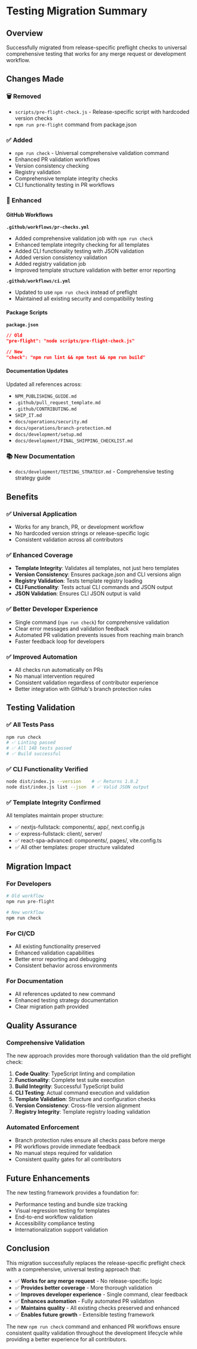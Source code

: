 # Testing Migration Summary

## Overview

Successfully migrated from release-specific preflight checks to universal comprehensive testing that works for any merge request or development workflow.

## Changes Made

### 🗑️ Removed

- `scripts/pre-flight-check.js` - Release-specific script with hardcoded version checks
- `npm run pre-flight` command from package.json

### ✅ Added

- `npm run check` - Universal comprehensive validation command
- Enhanced PR validation workflows
- Version consistency checking
- Registry validation
- Comprehensive template integrity checks
- CLI functionality testing in PR workflows

### 🔄 Enhanced

#### GitHub Workflows

**`.github/workflows/pr-checks.yml`**

- Added comprehensive validation job with `npm run check`
- Enhanced template integrity checking for all templates
- Added CLI functionality testing with JSON validation
- Added version consistency validation
- Added registry validation job
- Improved template structure validation with better error reporting

**`.github/workflows/ci.yml`**

- Updated to use `npm run check` instead of preflight
- Maintained all existing security and compatibility testing

#### Package Scripts

**`package.json`**

```json
// Old
"pre-flight": "node scripts/pre-flight-check.js"

// New
"check": "npm run lint && npm test && npm run build"
```

#### Documentation Updates

Updated all references across:

- `NPM_PUBLISHING_GUIDE.md`
- `.github/pull_request_template.md`
- `.github/CONTRIBUTING.md`
- `SHIP_IT.md`
- `docs/operations/security.md`
- `docs/operations/branch-protection.md`
- `docs/development/setup.md`
- `docs/development/FINAL_SHIPPING_CHECKLIST.md`

### 📚 New Documentation

- `docs/development/TESTING_STRATEGY.md` - Comprehensive testing strategy guide

## Benefits

### ✅ Universal Application

- Works for any branch, PR, or development workflow
- No hardcoded version strings or release-specific logic
- Consistent validation across all contributors

### ✅ Enhanced Coverage

- **Template Integrity**: Validates all templates, not just hero templates
- **Version Consistency**: Ensures package.json and CLI versions align
- **Registry Validation**: Tests template registry loading
- **CLI Functionality**: Tests actual CLI commands and JSON output
- **JSON Validation**: Ensures CLI JSON output is valid

### ✅ Better Developer Experience

- Single command (`npm run check`) for comprehensive validation
- Clear error messages and validation feedback
- Automated PR validation prevents issues from reaching main branch
- Faster feedback loop for developers

### ✅ Improved Automation

- All checks run automatically on PRs
- No manual intervention required
- Consistent validation regardless of contributor experience
- Better integration with GitHub's branch protection rules

## Testing Validation

### ✅ All Tests Pass

```bash
npm run check
# ✅ Linting passed
# ✅ All 148 tests passed
# ✅ Build successful
```

### ✅ CLI Functionality Verified

```bash
node dist/index.js --version    # ✅ Returns 1.0.2
node dist/index.js list --json  # ✅ Valid JSON output
```

### ✅ Template Integrity Confirmed

All templates maintain proper structure:

- ✅ nextjs-fullstack: components/, app/, next.config.js
- ✅ express-fullstack: client/, server/
- ✅ react-spa-advanced: components/, pages/, vite.config.ts
- ✅ All other templates: proper structure validated

## Migration Impact

### For Developers

```bash
# Old workflow
npm run pre-flight

# New workflow
npm run check
```

### For CI/CD

- All existing functionality preserved
- Enhanced validation capabilities
- Better error reporting and debugging
- Consistent behavior across environments

### For Documentation

- All references updated to new command
- Enhanced testing strategy documentation
- Clear migration path provided

## Quality Assurance

### Comprehensive Validation

The new approach provides more thorough validation than the old preflight check:

1. **Code Quality**: TypeScript linting and compilation
2. **Functionality**: Complete test suite execution
3. **Build Integrity**: Successful TypeScript build
4. **CLI Testing**: Actual command execution and validation
5. **Template Validation**: Structure and configuration checks
6. **Version Consistency**: Cross-file version alignment
7. **Registry Integrity**: Template registry loading validation

### Automated Enforcement

- Branch protection rules ensure all checks pass before merge
- PR workflows provide immediate feedback
- No manual steps required for validation
- Consistent quality gates for all contributors

## Future Enhancements

The new testing framework provides a foundation for:

- Performance testing and bundle size tracking
- Visual regression testing for templates
- End-to-end workflow validation
- Accessibility compliance testing
- Internationalization support validation

## Conclusion

This migration successfully replaces the release-specific preflight check with a comprehensive, universal testing approach that:

- ✅ **Works for any merge request** - No release-specific logic
- ✅ **Provides better coverage** - More thorough validation
- ✅ **Improves developer experience** - Single command, clear feedback
- ✅ **Enhances automation** - Fully automated PR validation
- ✅ **Maintains quality** - All existing checks preserved and enhanced
- ✅ **Enables future growth** - Extensible testing framework

The new `npm run check` command and enhanced PR workflows ensure consistent quality validation throughout the development lifecycle while providing a better experience for all contributors.
